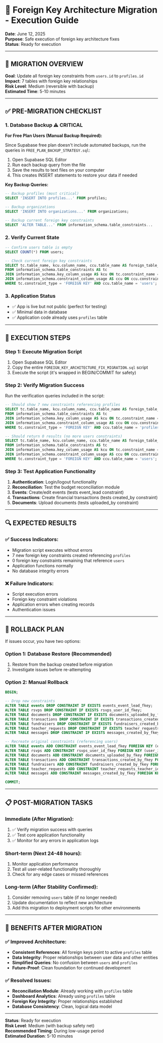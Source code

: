 # 🔧 Foreign Key Architecture Migration - Execution Guide

**Date**: June 12, 2025  
**Purpose**: Safe execution of foreign key architecture fixes  
**Status**: Ready for execution

---

## 🎯 MIGRATION OVERVIEW

**Goal**: Update all foreign key constraints from `users.id` to `profiles.id`  
**Impact**: 7 tables with foreign key relationships  
**Risk Level**: Medium (reversible with backup)  
**Estimated Time**: 5-10 minutes

---

## ✅ PRE-MIGRATION CHECKLIST

### 1. **Database Backup** ⚠️ CRITICAL
**For Free Plan Users (Manual Backup Required):**

Since Supabase free plan doesn't include automated backups, run the queries in `FREE_PLAN_BACKUP_STRATEGY.sql`:

1. Open Supabase SQL Editor
2. Run each backup query from the file
3. Save the results to text files on your computer
4. This creates INSERT statements to restore your data if needed

**Key Backup Queries:**
```sql
-- Backup profiles (most critical)
SELECT 'INSERT INTO profiles...' FROM profiles;

-- Backup organizations  
SELECT 'INSERT INTO organizations...' FROM organizations;

-- Backup current foreign key constraints
SELECT 'ALTER TABLE...' FROM information_schema.table_constraints...
```

### 2. **Verify Current State**
```sql
-- Confirm users table is empty
SELECT COUNT(*) FROM users;

-- Check current foreign key constraints
SELECT tc.table_name, kcu.column_name, ccu.table_name AS foreign_table_name
FROM information_schema.table_constraints AS tc 
JOIN information_schema.key_column_usage AS kcu ON tc.constraint_name = kcu.constraint_name
JOIN information_schema.constraint_column_usage AS ccu ON ccu.constraint_name = tc.constraint_name
WHERE tc.constraint_type = 'FOREIGN KEY' AND ccu.table_name = 'users';
```

### 3. **Application Status**
- ✅ App is live but not public (perfect for testing)
- ✅ Minimal data in database
- ✅ Application code already uses `profiles` table

---

## 🚀 EXECUTION STEPS

### Step 1: Execute Migration Script
1. Open Supabase SQL Editor
2. Copy the entire `FOREIGN_KEY_ARCHITECTURE_FIX_MIGRATION.sql` script
3. Execute the script (it's wrapped in BEGIN/COMMIT for safety)

### Step 2: Verify Migration Success
Run the verification queries included in the script:

```sql
-- Should show 7 new constraints referencing profiles
SELECT tc.table_name, kcu.column_name, ccu.table_name AS foreign_table_name
FROM information_schema.table_constraints AS tc 
JOIN information_schema.key_column_usage AS kcu ON tc.constraint_name = kcu.constraint_name
JOIN information_schema.constraint_column_usage AS ccu ON ccu.constraint_name = tc.constraint_name
WHERE tc.constraint_type = 'FOREIGN KEY' AND ccu.table_name = 'profiles';

-- Should return 0 results (no more users constraints)
SELECT tc.table_name, kcu.column_name, ccu.table_name AS foreign_table_name
FROM information_schema.table_constraints AS tc 
JOIN information_schema.key_column_usage AS kcu ON tc.constraint_name = kcu.constraint_name
JOIN information_schema.constraint_column_usage AS ccu ON ccu.constraint_name = tc.constraint_name
WHERE tc.constraint_type = 'FOREIGN KEY' AND ccu.table_name = 'users';
```

### Step 3: Test Application Functionality
1. **Authentication**: Login/logout functionality
2. **Reconciliation**: Test the budget reconciliation module
3. **Events**: Create/edit events (tests event_lead constraint)
4. **Transactions**: Create financial transactions (tests created_by constraint)
5. **Documents**: Upload documents (tests uploaded_by constraint)

---

## 🔍 EXPECTED RESULTS

### ✅ Success Indicators:
- Migration script executes without errors
- 7 new foreign key constraints created referencing `profiles`
- 0 foreign key constraints remaining that reference `users`
- Application functions normally
- No database integrity errors

### ❌ Failure Indicators:
- Script execution errors
- Foreign key constraint violations
- Application errors when creating records
- Authentication issues

---

## 🚨 ROLLBACK PLAN

If issues occur, you have two options:

### Option 1: Database Restore (Recommended)
1. Restore from the backup created before migration
2. Investigate issues before re-attempting

### Option 2: Manual Rollback
```sql
BEGIN;

-- Drop new constraints
ALTER TABLE events DROP CONSTRAINT IF EXISTS events_event_lead_fkey;
ALTER TABLE rsvps DROP CONSTRAINT IF EXISTS rsvps_user_id_fkey;
ALTER TABLE documents DROP CONSTRAINT IF EXISTS documents_uploaded_by_fkey;
ALTER TABLE transactions DROP CONSTRAINT IF EXISTS transactions_created_by_fkey;
ALTER TABLE fundraisers DROP CONSTRAINT IF EXISTS fundraisers_created_by_fkey;
ALTER TABLE teacher_requests DROP CONSTRAINT IF EXISTS teacher_requests_teacher_id_fkey;
ALTER TABLE messages DROP CONSTRAINT IF EXISTS messages_created_by_fkey;

-- Recreate original constraints (referencing users)
ALTER TABLE events ADD CONSTRAINT events_event_lead_fkey FOREIGN KEY (event_lead) REFERENCES users(id);
ALTER TABLE rsvps ADD CONSTRAINT rsvps_user_id_fkey FOREIGN KEY (user_id) REFERENCES users(id);
ALTER TABLE documents ADD CONSTRAINT documents_uploaded_by_fkey FOREIGN KEY (uploaded_by) REFERENCES users(id);
ALTER TABLE transactions ADD CONSTRAINT transactions_created_by_fkey FOREIGN KEY (created_by) REFERENCES users(id);
ALTER TABLE fundraisers ADD CONSTRAINT fundraisers_created_by_fkey FOREIGN KEY (created_by) REFERENCES users(id);
ALTER TABLE teacher_requests ADD CONSTRAINT teacher_requests_teacher_id_fkey FOREIGN KEY (teacher_id) REFERENCES users(id);
ALTER TABLE messages ADD CONSTRAINT messages_created_by_fkey FOREIGN KEY (created_by) REFERENCES users(id);

COMMIT;
```

---

## 📋 POST-MIGRATION TASKS

### Immediate (After Migration):
1. ✅ Verify migration success with queries
2. ✅ Test core application functionality
3. ✅ Monitor for any errors in application logs

### Short-term (Next 24-48 hours):
1. Monitor application performance
2. Test all user-related functionality thoroughly
3. Check for any edge cases or missed references

### Long-term (After Stability Confirmed):
1. Consider removing `users` table (if no longer needed)
2. Update documentation to reflect new architecture
3. Add this migration to deployment scripts for other environments

---

## 🎯 BENEFITS AFTER MIGRATION

### ✅ Improved Architecture:
- **Consistent References**: All foreign keys point to active `profiles` table
- **Data Integrity**: Proper relationships between user data and other entities
- **Simplified Queries**: No confusion between `users` and `profiles`
- **Future-Proof**: Clean foundation for continued development

### ✅ Resolved Issues:
- **Reconciliation Module**: Already working with `profiles` table
- **Dashboard Analytics**: Already using `profiles` table
- **Foreign Key Integrity**: Proper relationships established
- **Database Consistency**: Clean, logical data model

---

**Status**: Ready for execution  
**Risk Level**: Medium (with backup safety net)  
**Recommended Timing**: During low-usage period  
**Estimated Duration**: 5-10 minutes
